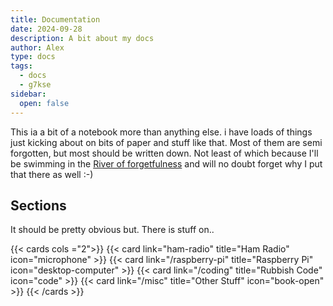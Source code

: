 ```yaml
---
title: Documentation
date: 2024-09-28
description: A bit about my docs
author: Alex
type: docs
tags:
  - docs
  - g7kse
sidebar:
  open: false
---
```


This ia a bit of a notebook more than anything else. i have loads of things just kicking about on bits of paper and stuff like that. Most of them are semi forgotten, but most should be written down. Not least of which because I'll be swimming in the [River of forgetfulness](https://en.wikipedia.org/wiki/Lethe) and will no doubt forget why I put that there as well :-)

## Sections

It should be pretty obvious but. There is stuff on..

{{< cards cols ="2">}}
  {{< card link="ham-radio" title="Ham Radio" icon="microphone" >}}
  {{< card link="/raspberry-pi" title="Raspberry Pi" icon="desktop-computer" >}}
  {{< card link="/coding" title="Rubbish Code" icon="code" >}}
  {{< card link="/misc" title="Other Stuff" icon="book-open" >}}
{{< /cards >}}

